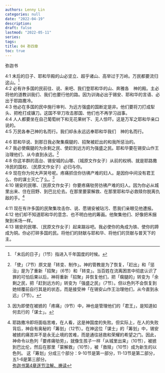 ```yaml
---
authors: Lenny Lin
categories: null
date: "2022-04-19"
description: 
draft: false
lastmod: "2022-05-11"
series:
tags: 
title: 04 弥四章
toc: true
---
```


弥迦书  
<!--more-->

4:1 末后的日子、耶和华殿的山必坚立、超乎诸山、高举过于万岭。万民都要流归这山。[^1]  
4:2 必有许多国的民前往、说、来吧、我们登耶和华的山、奔雅各　神的殿。主必将他的道教训我们、我们也要行他的路。因为训诲必出于锡安、耶和华的言语、必出于耶路撒冷。  
4:3 他必在多国的民中施行审判、为远方强盛的国断定是非。他们要将刀打成犁头、把枪打成镰刀。这国不举刀攻击那国、他们也不再学习战事。  
4:4 人人都要坐在自己葡萄树下和无花果树下、无人惊吓。这是万军之耶和华亲口说的。  
4:5 万民各奉己神的名而行。我们却永永远远奉耶和华我们　神的名而行。  

4:6 耶和华说、到那日我必聚集瘸腿的、招聚被赶出的和我所惩治的。  
4:7 我必使瘸腿的为余剩之民、使赶到远方的为强盛之民。耶和华要在锡安山作王治理他们、从今直到永远。[^2]  
4:8 你这羊群的高台、锡安城的山哪、〔城原文作女子〕从前的权柄、就是耶路撒冷民的国权、〔民原文作女子〕必归与你。  
4:9 现在你为何大声哭号呢。疼痛抓住你彷彿产难的妇人。是因你中间没有君王么、你的谋士灭亡了么。[^3]  
4:10 锡安的民哪、〔民原文作女子〕你要疼痛劬劳彷彿产难的妇人。因为你必从城里出来、住在田野、到巴比伦去。在那里要蒙解救、在那里耶和华必救赎你脱离仇敌的手。[^4]  

4:11 现在有许多国的民聚集攻击你、说、愿锡安被玷污、愿我们亲眼见他遭报。  
4:12 他们却不知道耶和华的意念、也不明白他的筹画。他聚集他们、好像把禾捆聚到禾场一样。  
4:13 锡安的民哪、〔民原文作女子〕起来踹谷吧。我必使你的角成为铁、使你的蹄成为铜。你必打碎多国的民。将他们的财献与耶和华、将他们的货献与普天下的主。  

[^1]: 「末后的日子」（1节）指进入千年国度的时候。  
[^2]: 「使」（7节）原文是「转变、制作」。神的管教是为了恢复，「赶出」和「惩治」是为了重新「招聚」（6节）和「转变」。当百姓在流离困苦中彻底认识了罪的可怕后果以后，神将重新「招聚」并恢复他们，把「瘸腿的」转变为「余剩之民，把「赶到远方的」转变为「强盛之民」（7节）。但以色列不会恢复到她倾覆前自行其是的状态，而是接受神「在锡安山作王治理他们，从今直到永远」（7节）。  
[^3]: 因为即使在被掳的「疼痛」（9节）中，神也是管理他们的「君王」，是知道如何去行的「谋士」。  
[^4]: 耶路撒冷即将面临苦难，在人看，这是神国度的失败。但实际上，在人的失败背后，神自有奥秘的「筹划」（12节）。在神这位「谋士」的「筹划」中，锡安被掳的痛苦并不是永无止境的苦难，而是通往拯救和荣耀的希望之门。因此，神命令以色列「要疼痛劬劳」，就像生孩子一样「从城里出来」（10节），被掳到巴比伦，然后在那里「蒙解救」（10节），被「救赎」（10节）成为新生的以色列。 
这「筹划」分成三个部分：9-10节是第一部分，11-13节是第二部分，五1-6是第三部分。  
[弥迦书第4章逐节注解、祷读](https://cmcbiblereading.com/2016/10/13/%e5%bc%a5%e8%bf%a6%e4%b9%a6%e7%ac%ac4%e7%ab%a0%e9%80%90%e8%8a%82%e6%b3%a8%e8%a7%a3%e3%80%81%e7%a5%b7%e8%af%bb/)